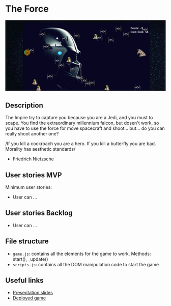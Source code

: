 # The Force

<!-- When you finish, add a nice screenshot of your game -->
<!--[<img src="./img/page.png">]()-->

[<img src="./img/juego.jpg">]()

## Description

The Impire try to capture you because you are a Jedi, and you must to scape. You find the extraordinary millennium falcon, but dosen't work, so you have to use the force for move 
spacecraft and shoot... but... do you can really shoot another one?

/If you kill a cockroach you are a hero. If you kill a butterfly you are bad. Morality has aesthetic standards/

- Friedrich Nietzsche

## User stories MVP

Minimum user stories:

- User can ...

## User stories Backlog

- User can ...

## File structure

- <code>game.js</code>: contains all the elements for the game to work. Methods: start(), \_update()
- <code>scripts.js</code>: contains all the DOM manipulation code to start the game

## Useful links

<!-- When you finish, add these links and commit -->

- [Presentation slides]()
- [Deployed game]()

